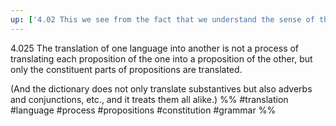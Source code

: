 ```yaml
---
up: ['4.02 This we see from the fact that we understand the sense of the propositional sign']
---
```

4.025 The translation of one language into another is not a process of translating each proposition of the one into a proposition of the other, but only the constituent parts of propositions are translated.

(And the dictionary does not only translate substantives but also adverbs and conjunctions, etc., and it treats them all alike.)
%%
#translation #language #process #propositions #constitution #grammar %%